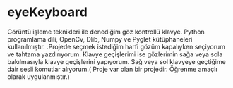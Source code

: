 # eyeKeyboard
Görüntü işleme teknikleri ile denediğim göz kontrollü klavye. Python programlama dili, OpenCv, Dlib, Numpy ve Pyglet kütüphaneleri kullanılmıştır. .Projede seçmek istediğim harfi gözüm kapalıyken seçiyorum ve tahtama yazdırıyorum. Klavye geçişlerimi ise gözlerimin sağa veya sola bakılmasıyla klavye geçişlerini yapıyorum. Sağ veya sol klavyeye geçtiğime dair sesli komutlar alıyorum.( Proje var olan bir projedir. Öğrenme amaçlı olarak uygulanmıştır.)
